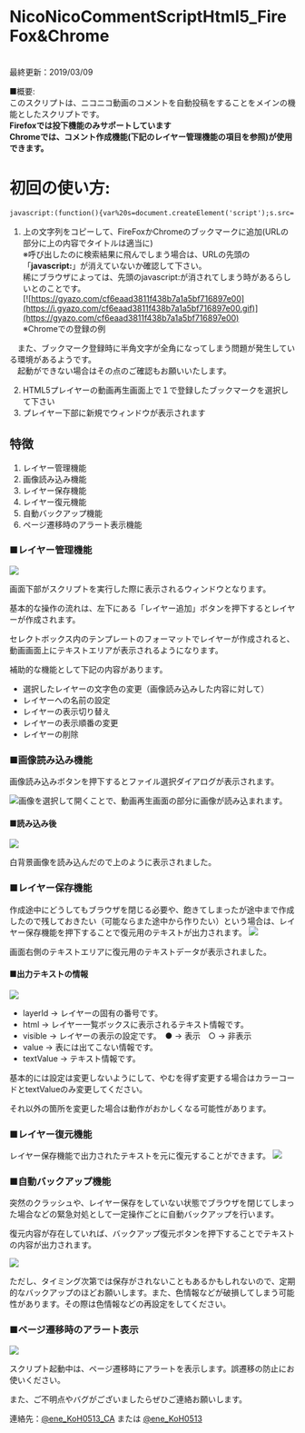 ﻿# NicoNicoCommentScriptHtml5_FireFox&Chrome<br>
<br>
最終更新：2019/03/09  

■概要:  
このスクリプトは、ニコニコ動画のコメントを自動投稿をすることをメインの機能としたスクリプトです。  
**Firefoxでは投下機能のみサポートしています**  
**Chromeでは、コメント作成機能(下記のレイヤー管理機能の項目を参照)が使用できます。**

# 初回の使い方:  
```html
javascript:(function(){var%20s=document.createElement('script');s.src='https://eneko0513.github.io/NicoNicoCommentScriptHtml5_FireFox-Chrome/html5_nico_firefox.js';document.getElementsByTagName('head')[0].appendChild(s);})();
```
1. 上の文字列をコピーして、FireFoxかChromeのブックマークに追加(URLの部分に上の内容でタイトルは適当に)  
※呼び出したのに検索結果に飛んでしまう場合は、URLの先頭の「**javascript:**」が消えていないか確認して下さい。  
稀にブラウザによっては、先頭のjavascript:が消されてしまう時があるらしいとのことです。    
[![https://gyazo.com/cf6eaad3811f438b7a1a5bf716897e00](https://i.gyazo.com/cf6eaad3811f438b7a1a5bf716897e00.gif)](https://gyazo.com/cf6eaad3811f438b7a1a5bf716897e00)<br>
※Chromeでの登録の例

　また、ブックマーク登録時に半角文字が全角になってしまう問題が発生している環境があるようです。  
　起動ができない場合はその点のご確認もお願いいたします。

2. HTML5プレイヤーの動画再生画面上で１で登録したブックマークを選択して下さい
3. プレイヤー下部に新規でウィンドウが表示されます

<h2>特徴</h2>
<ol>
 	<li>レイヤー管理機能</li>
 	<li>画像読み込み機能</li>
 	<li>レイヤー保存機能</li>
 	<li>レイヤー復元機能</li>
 	<li>自動バックアップ機能</li>
 	<li>ページ遷移時のアラート表示機能</li>
</ol>
<h3>■レイヤー管理機能</h3>
<img src="https://i.gyazo.com/a450011985b279216dd30163cfa2d360.png" />

画面下部がスクリプトを実行した際に表示されるウィンドウとなります。

基本的な操作の流れは、左下にある「レイヤー追加」ボタンを押下するとレイヤーが作成されます。

セレクトボックス内のテンプレートのフォーマットでレイヤーが作成されると、動画画面上にテキストエリアが表示されるようになります。

補助的な機能として下記の内容があります。
<ul>
 	<li>選択したレイヤーの文字色の変更（画像読み込みした内容に対して）</li>
 	<li>レイヤーへの名前の設定</li>
 	<li>レイヤーの表示切り替え</li>
 	<li>レイヤーの表示順番の変更</li>
 	<li>レイヤーの削除</li>
</ul>
<h3>■画像読み込み機能</h3>
画像読み込みボタンを押下するとファイル選択ダイアログが表示されます。

<img src="https://i.gyazo.com/9457051097cdd52ffa4c22d1f94e9c8a.png" />画像を選択して開くことで、動画再生画面の部分に画像が読み込まれます。
<h4>■読み込み後</h4>
<img src="https://i.gyazo.com/9f31fd3acba97aae5655a07c36aa55ae.png" />

白背景画像を読み込んだので上のように表示されました。
<h3>■レイヤー保存機能</h3>
作成途中にどうしてもブラウザを閉じる必要や、飽きてしまったが途中まで作成したので残しておきたい（可能ならまた途中から作りたい）という場合は、レイヤー保存機能を押下することで復元用のテキストが出力されます。

<img src="https://i.gyazo.com/610f875f69caa779451e39c4e8611d0b.png" />

画面右側のテキストエリアに復元用のテキストデータが表示されました。
<h4>■出力テキストの情報</h4>
<img src="https://i.gyazo.com/17818d1b78371f70f4aba45399d792d3.png" />
<ul>
 	<li>layerId -&gt; レイヤーの固有の番号です。</li>
 	<li>html -&gt; レイヤー一覧ボックスに表示されるテキスト情報です。</li>
 	<li>visible -&gt; レイヤーの表示の設定です。　● -&gt; 表示　○ -&gt; 非表示</li>
 	<li>value -&gt; 表には出てこない情報です。</li>
 	<li>textValue -&gt; テキスト情報です。</li>
</ul>
基本的には設定は変更しないようにして、やむを得ず変更する場合はカラーコードとtextValueのみ変更してください。

それ以外の箇所を変更した場合は動作がおかしくなる可能性があります。
<h3>■レイヤー復元機能</h3>
レイヤー保存機能で出力されたテキストを元に復元することができます。

<img src="https://i.gyazo.com/c02a008fb1f85ac32641cc6cfd010874.gif" />
<h3>■自動バックアップ機能</h3>
突然のクラッシュや、レイヤー保存をしていない状態でブラウザを閉じてしまった場合などの緊急対処として一定操作ごとに自動バックアップを行います。

復元内容が存在していれば、バックアップ復元ボタンを押下することでテキストの内容が出力されます。

<img src="https://i.gyazo.com/6d9d60b6eaaff5d162418961180fa769.gif" />

ただし、タイミング次第では保存がされないこともあるかもしれないので、定期的なバックアップのほどお願いします。また、色情報などが破損してしまう可能性があります。その際は色情報などの再設定をしてください。
<h3>■ページ遷移時のアラート表示</h3>
<img src="https://i.gyazo.com/d6eede8511b9959946a42814d53f90d5.gif" />

スクリプト起動中は、ページ遷移時にアラートを表示します。誤遷移の防止にお使いください。  

また、ご不明点やバグがございましたらぜひご連絡お願いします。

連絡先：<a href="https://twitter.com/ene_KoH0513_CA">@ene_KoH0513_CA</a> または <a href="https://twitter.com/ene_KoH0513">@ene_KoH0513</a>
